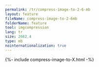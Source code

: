```yaml
---
permalink: /tr/compress-image-to-2-6-mb
layout: feature
fileName: compress-image-to-2-6mb
folderName: feature
tool: imgcompression
lang: tr
size: 2662.4
type: mb
nointernationalization: true
---
```

{%- include compress-image-to-X.html -%}
      